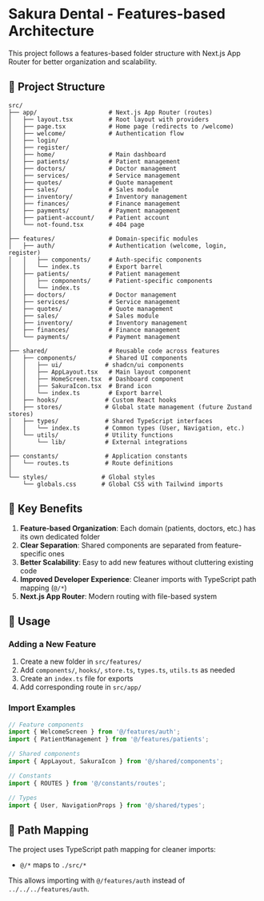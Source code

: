 # Sakura Dental - Features-based Architecture

This project follows a features-based folder structure with Next.js App Router for better organization and scalability.

## 📁 Project Structure

```
src/
├── app/                    # Next.js App Router (routes)
│   ├── layout.tsx          # Root layout with providers
│   ├── page.tsx            # Home page (redirects to /welcome)
│   ├── welcome/            # Authentication flow
│   ├── login/
│   ├── register/
│   ├── home/               # Main dashboard
│   ├── patients/           # Patient management
│   ├── doctors/            # Doctor management
│   ├── services/           # Service management
│   ├── quotes/             # Quote management
│   ├── sales/              # Sales module
│   ├── inventory/          # Inventory management
│   ├── finances/           # Finance management
│   ├── payments/           # Payment management
│   ├── patient-account/    # Patient account
│   └── not-found.tsx       # 404 page
│
├── features/               # Domain-specific modules
│   ├── auth/               # Authentication (welcome, login, register)
│   │   ├── components/     # Auth-specific components
│   │   └── index.ts        # Export barrel
│   ├── patients/           # Patient management
│   │   ├── components/     # Patient-specific components
│   │   └── index.ts
│   ├── doctors/            # Doctor management
│   ├── services/           # Service management
│   ├── quotes/             # Quote management
│   ├── sales/              # Sales module
│   ├── inventory/          # Inventory management
│   ├── finances/           # Finance management
│   └── payments/           # Payment management
│
├── shared/                 # Reusable code across features
│   ├── components/         # Shared UI components
│   │   ├── ui/            # shadcn/ui components
│   │   ├── AppLayout.tsx   # Main layout component
│   │   ├── HomeScreen.tsx  # Dashboard component
│   │   ├── SakuraIcon.tsx  # Brand icon
│   │   └── index.ts        # Export barrel
│   ├── hooks/             # Custom React hooks
│   ├── stores/            # Global state management (future Zustand stores)
│   ├── types/             # Shared TypeScript interfaces
│   │   └── index.ts       # Common types (User, Navigation, etc.)
│   └── utils/             # Utility functions
│       └── lib/           # External integrations
│
├── constants/             # Application constants
│   └── routes.ts          # Route definitions
│
└── styles/               # Global styles
    └── globals.css       # Global CSS with Tailwind imports
```

## 🎯 Key Benefits

1. **Feature-based Organization**: Each domain (patients, doctors, etc.) has its own dedicated folder
2. **Clear Separation**: Shared components are separated from feature-specific ones
3. **Better Scalability**: Easy to add new features without cluttering existing code
4. **Improved Developer Experience**: Cleaner imports with TypeScript path mapping (`@/*`)
5. **Next.js App Router**: Modern routing with file-based system

## 🚀 Usage

### Adding a New Feature
1. Create a new folder in `src/features/`
2. Add `components/`, `hooks/`, `store.ts`, `types.ts`, `utils.ts` as needed
3. Create an `index.ts` file for exports
4. Add corresponding route in `src/app/`

### Import Examples
```typescript
// Feature components
import { WelcomeScreen } from '@/features/auth';
import { PatientManagement } from '@/features/patients';

// Shared components
import { AppLayout, SakuraIcon } from '@/shared/components';

// Constants
import { ROUTES } from '@/constants/routes';

// Types
import { User, NavigationProps } from '@/shared/types';
```

## 🔧 Path Mapping

The project uses TypeScript path mapping for cleaner imports:
- `@/*` maps to `./src/*`

This allows importing with `@/features/auth` instead of `../../../features/auth`. 